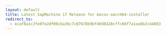 ```yaml
---
layout: default
title: Latest SapMachine 17 Release for macos-aarch64-installer
redirect_to:
  - ecaf8a1c2fe8fe2df00cba36c7c87678b9bf46d8428cffc66f7a1aa6b2c44883
---
```

